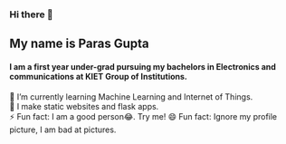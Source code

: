 ### Hi there 🙋
## My name is Paras Gupta
#### I am a first year under-grad pursuing my bachelors in Electronics and communications at KIET Group of Institutions.
🌱 I’m currently learning Machine Learning and Internet of Things. <br>
🔭 I make static websites and flask apps. <br>
⚡ Fun fact: I am a good person😂. Try me!
😄 Fun fact: Ignore my profile picture, I am bad at pictures.
<!--
**g-paras/g-paras** is a ✨ _special_ ✨ repository because its `README.md` (this file) appears on your GitHub profile.

Here are some ideas to get you started:

- 🔭 I’m currently working on ...
- 🌱 I’m currently learning ...
- 👯 I’m looking to collaborate on ...
- 🤔 I’m looking for help with ...
- 💬 Ask me about ...
- 📫 How to reach me: ...
- 😄 Pronouns: ...
- ⚡ Fun fact: ...
-->
